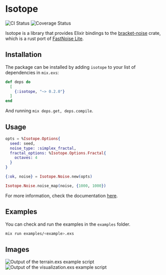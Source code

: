 # Isotope

![CI Status](https://github.com/viniciusmuller/isotope/actions/workflows/ci.yml/badge.svg)
![Coverage Status](https://coveralls.io/repos/viniciusmuller/isotope/badge.svg?branch=master)

Isotope is a library that provides Elixir bindings to the [bracket-noise](https://crates.io/crates/bracket-noise) crate, which is a rust port of [FastNoise Lite](https://github.com/Auburn/FastNoiseLite).

## Installation

The package can be installed by adding `isotope` to your list of dependencies in `mix.exs`:

```elixir
def deps do
  [
    {:isotope, "~> 0.2.0"}
  ]
end
```
And running `mix deps.get, deps.compile`.

## Usage

```elixir
opts = %Isotope.Options{
  seed: seed,
  noise_type: :simplex_fractal,
  fractal_options: %Isotope.Options.Fractal{
    octaves: 4
  }
}

{:ok, noise} = Isotope.Noise.new(opts)

Isotope.Noise.noise_map(noise, {1000, 1000})
```

For more information, check the documentation
[here](https://hexdocs.pm/isotope).

## Examples
You can check and run the examples in the `examples` folder.
```bash
mix run examples/<example>.exs
```

## Images
![Output of the terrain.exs example script](images/terrain.png)
![Output of the visualization.exs example script](images/visualization.png)

